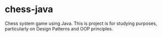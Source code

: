 # chess-java
Chess system game using Java. This is project is for studying purposes, particularly on Design Patterns and OOP principles.
